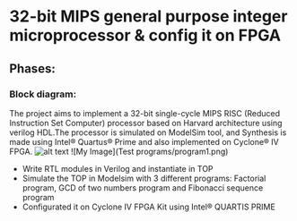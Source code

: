 # 32-bit MIPS general purpose integer microprocessor & config it on FPGA


## Phases:

### Block diagram:
  The project aims to implement a 32-bit single-cycle MIPS RISC (Reduced Instruction Set Computer) processor based on Harvard architecture using verilog HDL.The   processor is simulated on ModelSim tool, and Synthesis is made using Intel® Quartus® Prime and also implemented on Cyclone® IV FPGA.
![alt text](https://github.com/[islam-nasser0]/[MIPS_single_cycle_Microprocessor]/blob/[main]/program1.png?raw=true)
![My Image](Test programs/program1.png)

- Write RTL modules in Verilog and instantiate in TOP
- Simulate the TOP in Modelsim with 3 different programs: Factorial program, GCD of 
  two numbers program and Fibonacci sequence program
- Configurated it on Cyclone IV FPGA Kit using Intel® QUARTIS PRIME

